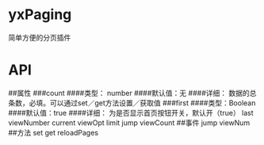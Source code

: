 # yxPaging
简单方便的分页插件
# API
##属性
###count
####类型：  number
####默认值：无
####详细：
数据的总条数，必填。可以通过set／get方法设置／获取值
###first
####类型：Boolean
####默认值：true
####详细：
为是否显示首页按钮开关，默认开（true）
  last
  viewNumber
  current
  viewOpt
  limit
  jump
  viewCount
##事件
  jump
  viewNum
##方法
  set
  get
  reloadPages
